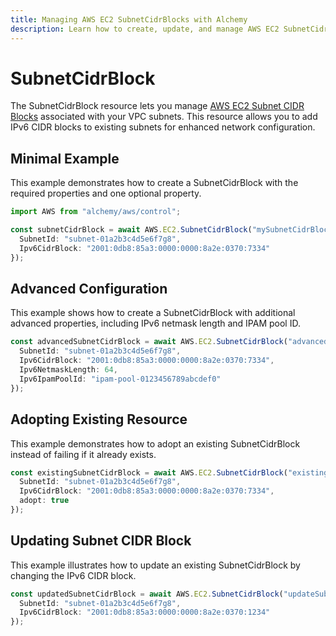 ```yaml
---
title: Managing AWS EC2 SubnetCidrBlocks with Alchemy
description: Learn how to create, update, and manage AWS EC2 SubnetCidrBlocks using Alchemy Cloud Control.
---
```


# SubnetCidrBlock

The SubnetCidrBlock resource lets you manage [AWS EC2 Subnet CIDR Blocks](https://docs.aws.amazon.com/ec2/latest/userguide/) associated with your VPC subnets. This resource allows you to add IPv6 CIDR blocks to existing subnets for enhanced network configuration.

## Minimal Example

This example demonstrates how to create a SubnetCidrBlock with the required properties and one optional property.

```ts
import AWS from "alchemy/aws/control";

const subnetCidrBlock = await AWS.EC2.SubnetCidrBlock("mySubnetCidrBlock", {
  SubnetId: "subnet-01a2b3c4d5e6f7g8",
  Ipv6CidrBlock: "2001:0db8:85a3:0000:0000:8a2e:0370:7334"
});
```

## Advanced Configuration

This example shows how to create a SubnetCidrBlock with additional advanced properties, including IPv6 netmask length and IPAM pool ID.

```ts
const advancedSubnetCidrBlock = await AWS.EC2.SubnetCidrBlock("advancedSubnetCidrBlock", {
  SubnetId: "subnet-01a2b3c4d5e6f7g8",
  Ipv6CidrBlock: "2001:0db8:85a3:0000:0000:8a2e:0370:7334",
  Ipv6NetmaskLength: 64,
  Ipv6IpamPoolId: "ipam-pool-0123456789abcdef0"
});
```

## Adopting Existing Resource

This example demonstrates how to adopt an existing SubnetCidrBlock instead of failing if it already exists.

```ts
const existingSubnetCidrBlock = await AWS.EC2.SubnetCidrBlock("existingSubnetCidrBlock", {
  SubnetId: "subnet-01a2b3c4d5e6f7g8",
  Ipv6CidrBlock: "2001:0db8:85a3:0000:0000:8a2e:0370:7334",
  adopt: true
});
```

## Updating Subnet CIDR Block

This example illustrates how to update an existing SubnetCidrBlock by changing the IPv6 CIDR block.

```ts
const updatedSubnetCidrBlock = await AWS.EC2.SubnetCidrBlock("updateSubnetCidrBlock", {
  SubnetId: "subnet-01a2b3c4d5e6f7g8",
  Ipv6CidrBlock: "2001:0db8:85a3:0000:0000:8a2e:0370:1234"
});
```